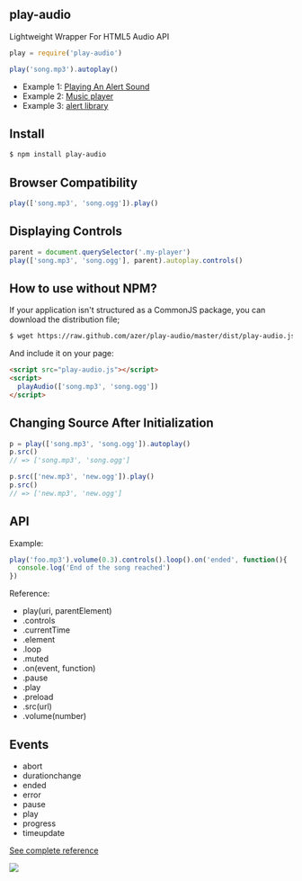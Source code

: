 ## play-audio

Lightweight Wrapper For HTML5 Audio API

```js
play = require('play-audio')

play('song.mp3').autoplay()
```

* Example 1: [Playing An Alert Sound](http://requirebin.com/?gist=6050020)
* Example 2: [Music player](http://requirebin.com/?gist=6049983)
* Example 3: [alert library](http://github.com/azer/alert)

## Install

```bash
$ npm install play-audio
```

## Browser Compatibility

```js
play(['song.mp3', 'song.ogg']).play()
```

## Displaying Controls

```js
parent = document.querySelector('.my-player')
play(['song.mp3', 'song.ogg'], parent).autoplay.controls()
```

## How to use without NPM?

If your application isn't structured as a CommonJS package, you can download the distribution file;

```bash
$ wget https://raw.github.com/azer/play-audio/master/dist/play-audio.js
```

And include it on your page:

```html
<script src="play-audio.js"></script>
<script>
  playAudio(['song.mp3', 'song.ogg'])
</script>
```

## Changing Source After Initialization

```js
p = play(['song.mp3', 'song.ogg']).autoplay()
p.src()
// => ['song.mp3', 'song.ogg']

p.src(['new.mp3', 'new.ogg']).play()
p.src()
// => ['new.mp3', 'new.ogg']
```

## API

Example:

```js
play('foo.mp3').volume(0.3).controls().loop().on('ended', function(){
  console.log('End of the song reached')
})
```

Reference:

* play(uri, parentElement)
* .controls
* .currentTime
* .element
* .loop
* .muted
* .on(event, function)
* .pause
* .play
* .preload
* .src(url)
* .volume(number)

## Events

* abort
* durationchange
* ended
* error
* pause
* play
* progress
* timeupdate

[See complete reference](http://www.w3.org/html/wg/drafts/html/master/embedded-content-0.html#mediaevents)

![](https://dsz91cxz97a03.cloudfront.net/zebVeRnfaa-1200x1200.jpeg)
